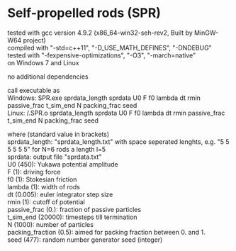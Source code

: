 # Self-propelled rods (SPR)

tested with gcc version 4.9.2 (x86_64-win32-seh-rev2, Built by MinGW-W64 project)  
compiled with "-std=c++11", "-D_USE_MATH_DEFINES", "-DNDEBUG"
tested with "-fexpensive-optimizations", "-O3", "-march=native"  
on Windows 7 and Linux

no additional dependencies

call executable as  
Windows: SPR.exe sprdata_length sprdata U0 F f0 lambda dt rmin passive_frac t_sim_end N packing_frac seed  
Linux: /.SPR.o sprdata_length sprdata U0 F f0 lambda dt rmin passive_frac t_sim_end N packing_frac seed

where (standard value in brackets)  
sprdata_length: "sprdata_length.txt" with space seperated lenghts, e.g. "5 5 5 5 5 5" for N=6 rods a length l=5  
sprdata: output file "sprdata.txt"  
U0 (450): Yukawa potential amplitude  
F (1): driving force  
f0 (1): Stokesian friction  
lambda (1): width of rods  
dt (0.005): euler integrator step size  
rmin (1): cutoff of potential  
passive_frac (0.): fraction of passive particles  
t_sim_end (20000): timesteps till termination  
N (1000): number of particles  
packing_fraction (0.5): aimed for packing fraction between 0. and 1.  
seed (477): random number generator seed (integer)  
